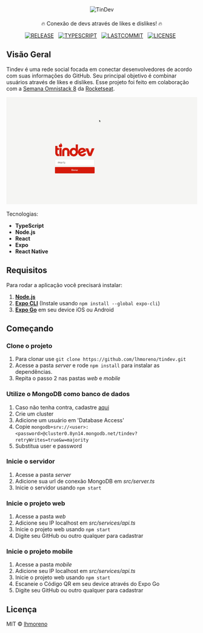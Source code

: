 <div align="center" style="margin-bottom:20px">
 	<img src="https://svgshare.com/i/G_S.svg" alt="TinDev" width="120"  />
</div>

<p align="center">🔥 Conexão de devs através de likes e dislikes! 🔥
</p>

<div align="center">

[![RELEASE](https://img.shields.io/github/v/release/lhmoreno/tindev?style=flat-square&label=RELEASE&color=DF4723&logo=tinder&logoColor=DF4723)](#)&nbsp;&nbsp;
[![TYPESCRIPT](https://img.shields.io/github/languages/top/lhmoreno/tindev?style=flat-square&label=TYPESCRIPT&color=DF4723&logo=typescript&logoColor=DF4723)](#)&nbsp;&nbsp;
[![LASTCOMMIT](https://img.shields.io/github/last-commit/lhmoreno/tindev?style=flat-square&label=LAST-COMMIT&color=DF4723&logo=git&logoColor=DF4723)](#)&nbsp;&nbsp;
[![LICENSE](https://img.shields.io/github/license/lhmoreno/tindev?style=flat-square&label=LICENSE&color=DF4723&logo=github&logoColor=DF4723)](#)&nbsp;&nbsp;

</div>

## Visão Geral
Tindev é uma rede social focada em conectar desenvolvedores de acordo com suas informações do GitHub. Seu principal objetivo é combinar usuários através de likes e dislikes. Esse projeto foi feito em colaboração com a [Semana Omnistack 8] da [Rocketseat].

[Semana Omnistack 8]:https://github.com/rocketseat-education/semana-omnistack-8
[Rocketseat]:https://rocketseat.com.br/

<div align="center">
  <img src="./.github/assets/preview.gif" alt="tindev"/>
</div>

Tecnologias:
- **TypeScript**
- **Node.js**
- **React**
- **Expo**
- **React Native**

## Requisitos
Para rodar a aplicação vocẽ precisará instalar:
1. [**Node.js**](https://nodejs.org/en) 
2. [**Expo CLI**](https://docs.expo.io/get-started/installation) (Instale usando `npm install --global expo-cli`)
3. [**Expo Go**](https://docs.expo.io/get-started/installation) em seu device iOS ou Android 

## Começando
### Clone o projeto
1. Para clonar use `git clone https://github.com/lhmoreno/tindev.git`
2. Acesse a pasta *server* e rode `npm install` para instalar as dependências.
3. Repita o passo 2 nas pastas *web* e *mobile*

### Utilize o MongoDB como banco de dados
1. Caso não tenha contra, cadastre [aqui](https://account.mongodb.com/account/register)
2. Crie um cluster
3. Adicione um usuário em 'Database Access'
4. Copie `mongodb+srv://<user>:<password>@cluster0.8yn14.mongodb.net/tindev?retryWrites=true&w=majority`
5. Substitua user e password

### Inicie o servidor
1. Acesse a pasta *server*
2. Adicione sua url de conexão MongoDB em *src/server.ts*
3. Inicie o servidor usando `npm start`

### Inicie o projeto web
1. Acesse a pasta *web*
2. Adicione seu IP localhost em *src/services/api.ts*
3. Inicie o projeto web usando `npm start`
4. Digite seu GitHub ou outro qualquer para cadastrar

### Inicie o projeto mobile
1. Acesse a pasta *mobile*
2. Adicione seu IP localhost em *src/services/api.ts*
3. Inicie o projeto web usando `npm start`
4. Escaneie o Código QR em seu device através do Expo Go
5. Digite seu GitHub ou outro qualquer para cadastrar

## Licença
MIT © [lhmoreno](https://github.com/lhmoreno/tindev/blob/master/LICENSE)
